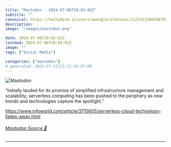 ```yaml
---
title: "Mastodon - 2024-07-06T20:03:02Z"
subtitle: ""
canonical: https://hachyderm.io/users/mweagle/statuses/112741330645879909
description:
image: "/images/mastodon.png"

date: 2024-07-06T20:03:02Z
lastmod: 2024-07-06T20:03:02Z
image: ""
tags: ["Social Media"]

categories: ["mastodon"]
# generated: 2025-07-21T21:15:38-07:00
---
```

![Mastodon](/images/mastodon.png)

<p>“Initially lauded for its promise of simplified infrastructure management and scalability, serverless computing has been pushed to the periphery as new trends and technologies capture the spotlight.”</p><p><a href="https://www.infoworld.com/article/3715605/serverless-cloud-technology-fades-away.html" target="_blank" rel="nofollow noopener noreferrer" translate="no"><span class="invisible">https://www.</span><span class="ellipsis">infoworld.com/article/3715605/</span><span class="invisible">serverless-cloud-technology-fades-away.html</span></a></p>


###### [Mastodon Source 🐘](https://hachyderm.io/@mweagle/112741330645879909)

___
